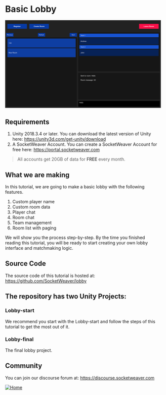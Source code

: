 # Basic Lobby
![Alt text](screenshot.png?raw=true "SocketWeaver Basic Lobby")
## Requirements
1. Unity 2018.3.4 or later. You can download the latest version of Unity here: https://unity3d.com/get-unity/download
2. A SocketWeaver Account. You can create a SocketWeaver Account for free here: https://portal.socketweaver.com

> All accounts get 20GB of data for **FREE** every month. 

## What we are making
In this tutorial, we are going to make a basic lobby with the following features.

1. Custom player name
2. Custom room data
3. Player chat
4. Room chat
5. Team management
6. Room list with paging 

We will show you the process step-by-step. By the time you finished reading this tutorial, you will be ready to start creating your own lobby interface and matchmaking logic.

## Source Code
The source code of this tutorial is hosted at: https://github.com/SocketWeaver/lobby

## The repository has two Unity Projects:
### Lobby-start
We recommend you start with the Lobby-start and follow the steps of this tutorial to get the most out of it.
### Lobby-final
The final lobby project.

## Community
You can join our discourse forum at: https://discourse.socketweaver.com

<div >
  <a href="https://www.socketweaver.com"><img style="display: block; margin-left: auto; margin-right: auto;" src="https://sw-router.sfo2.cdn.digitaloceanspaces.com/landing/logo-dark-text-300.png" height="30px" alt="Home"></a>
</div>
